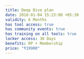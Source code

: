 ```yaml
---
title: Deep Dive plan
date: 2018-01-04 15:23:00 +05:30
validity: 6 Months
has tool access: true
has community events: true
has training on all tools: true
locker access: 30 Days
benefits: RP + Membership
price: "₹19900"
---
```


